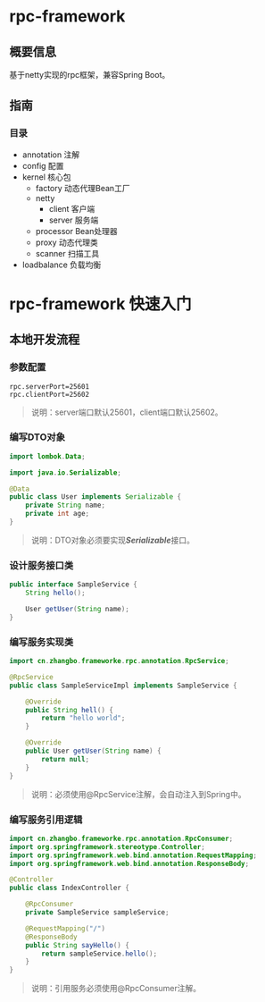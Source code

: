 # rpc-framework

## 概要信息

基于netty实现的rpc框架，兼容Spring Boot。

## 指南

### 目录

* annotation 注解
* config 配置
* kernel 核心包
    * factory 动态代理Bean工厂
    * netty
        * client 客户端
        * server 服务端
    * processor Bean处理器
    * proxy 动态代理类
    * scanner 扫描工具
* loadbalance 负载均衡

# rpc-framework 快速入门

## 本地开发流程

### 参数配置

```properties
rpc.serverPort=25601
rpc.clientPort=25602
```

> 说明：server端口默认25601，client端口默认25602。

### 编写DTO对象

```java
import lombok.Data;

import java.io.Serializable;

@Data
public class User implements Serializable {
    private String name;
    private int age;
}
```

> 说明：DTO对象必须要实现***Serializable***接口。

### 设计服务接口类

```java
public interface SampleService {
    String hello();

    User getUser(String name);
}
```

### 编写服务实现类

```java
import cn.zhangbo.frameworke.rpc.annotation.RpcService;

@RpcService
public class SampleServiceImpl implements SampleService {

    @Override
    public String hell() {
        return "hello world";
    }

    @Override
    public User getUser(String name) {
        return null;
    }
}
```

> 说明：必须使用@RpcService注解，会自动注入到Spring中。

### 编写服务引用逻辑

```java
import cn.zhangbo.frameworke.rpc.annotation.RpcConsumer;
import org.springframework.stereotype.Controller;
import org.springframework.web.bind.annotation.RequestMapping;
import org.springframework.web.bind.annotation.ResponseBody;

@Controller
public class IndexController {

    @RpcConsumer
    private SampleService sampleService;

    @RequestMapping("/")
    @ResponseBody
    public String sayHello() {
        return sampleService.hello();
    }
}
```

> 说明：引用服务必须使用@RpcConsumer注解。